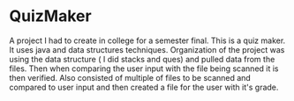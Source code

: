 # QuizMaker
A project I had to create in college for a semester final. This is a quiz maker. It uses java and data structures techniques. Organization of the project was using the data structure ( I did stacks and ques) and pulled data from the files. Then when comparing the user input with the file being scanned it is then verified. Also consisted of multiple of files to be scanned and compared to user input and then created a file for the user with it's grade. 
